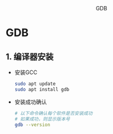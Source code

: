 <div align="center">
GDB
</div> 

# GDB

## 1. 编译器安装
- 安装GCC
  ```bash
  sudo apt update
  sudo apt install gdb
  ```
- 安装成功确认
  ```bash
  # 以下命令确认每个软件是否安装成功
  # 如果成功，则显示版本号
  gdb --version
  ```
